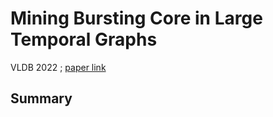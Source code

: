 # Mining Bursting Core in Large Temporal Graphs

VLDB 2022
;
[paper link](https://www.vldb.org/pvldb/vol15/p3911-wang.pdf)

## Summary